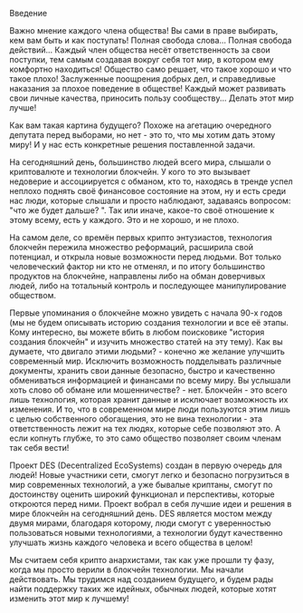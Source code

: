Введение

Важно мнение каждого члена общества!
Вы сами в праве выбирать, кем вам быть и как поступать!
Полная свобода слова... Полная свобода действий... Каждый член общества несёт ответственность за свои поступки, тем самым создавая вокруг себя тот мир, в котором ему комфортно находиться!
Общество само решает, что такое хорошо и что такое плохо! 
Заслуженные поощрения добрых дел, и справедливые наказания за плохое поведение в обществе!
Каждый может развивать свои личные качества, приносить пользу сообществу... Делать этот мир лучше!

Как вам такая картина будущего?
Похоже на агетацию очередного депутата перед выборами, но нет - это то, что мы хотим дать этому миру! И у нас есть конкретные решения поставленной задачи.

На сегодняшний день, большинство людей всего мира, слышали о криптовалюте и технологии блокчейн. У кого то это вызывает недоверие и ассоциируется с обманом, кто то, находясь в тренде успел неплохо поднять своё финансовое состояние на этом, ну и есть среди нас люди, которые слышали и просто наблюдают, задаваясь вопросом: "что же будет дальше? ". Так или иначе, какое-то своё отношение к этому всему, есть у каждого. Это и не хорошо, и не плохо.

На самом деле, со времён первых крипто энтузиастов, технология блокчейн пережила множество реформаций, расширила свой потенциал, и открыла новые возможности перед людьми. Вот только человеческий фактор ни кто не отменял, и по итогу большинство продуктов на блокчейне, направлены либо на обман доверчивых людей, либо на тотальный контроль и последующее манипулирование обществом.

Первые упоминания о блокчейне можно увидеть с начала 90-х годов (мы не будем описывать историю создания технологии и все её этапы. Кому интересно, вы можете вбить в любом поисковике "история создания блокчейн" и изучить множество статей на эту тему). Как вы думаете, что двигало этими людьми? - конечно же желание улучшить современный мир.
Исключить возможность подделывать различные документы, хранить свои данные безопасно, быстро и качественно обмениваться информацией и финансами по всему миру.
Вы услышали хоть слово об обмане или мошенничестве? - нет.
Блокчейн - это всего лишь технология, которая хранит данные и исключает возможность их изменения. И то, что в современном мире люди пользуются этим лишь с целью собственного обогащения, это не вина технологии - эта ответственность лежит на тех людях, которые себе позволяют это. А если копнуть глубже, то это само общество позволяет своим членам так себя вести!

Проект DES (Decentralized EcoSystems) создан в первую очередь для людей! Новые участники сети, смогут легко и безопасно погрузиться в мир современных технологий, а уже бывалые криптаны, смогут по достоинству оценить широкий функционал и перспективы, которые откроются перед ними. 
Проект вобрал в себя лучшие идеи и решения в мире блокчейн на сегодняшний день. 
DES является мостом между двумя мирами, благодаря которому, люди смогут  с уверенностью пользоваться новыми технологиями, а технологии будут качественно улучшать жизнь каждого человека и всего общества в целом!

Мы считаем себя крипто анархистами, так как уже прошли ту фазу, когда мы просто верили в блокчейн технологии. Мы начали действовать. 
Мы трудимся над созданием будущего, и будем рады найти поддержку таких же идейных, обычных людей, которые хотят изменить этот мир к лучшему!
